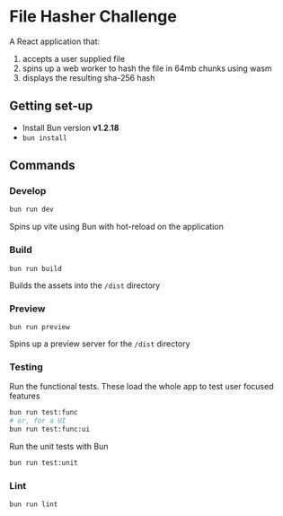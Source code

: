 # File Hasher Challenge

A React application that:

1. accepts a user supplied file
2. spins up a web worker to hash the file in 64mb chunks using wasm
3. displays the resulting sha-256 hash

## Getting set-up

- Install Bun version **v1.2.18**
- `bun install`

## Commands

### Develop

```bash
bun run dev
```

Spins up vite using Bun with hot-reload on the application

### Build

```
bun run build
```

Builds the assets into the `/dist` directory

### Preview

```
bun run preview
```

Spins up a preview server for the `/dist` directory

### Testing

Run the functional tests. These load the whole app to test user focused features

```bash
bun run test:func
# or, for a UI
bun run test:func:ui
```

Run the unit tests with Bun

```bash
bun run test:unit
```

### Lint

```bash
bun run lint
```
